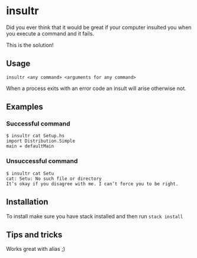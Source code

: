 # insultr

Did you ever think that it would be great if your computer insulted you when you
execute a command and it fails.

This is the solution!

## Usage

`insultr <any command> <arguments for any command>`

When a process exits with an error code an insult will arise otherwise not.

## Examples

### Successful command

``` text
$ insultr cat Setup.hs
import Distribution.Simple
main = defaultMain
```

### Unsuccessful command

``` text
$ insultr cat Setu
cat: Setu: No such file or directory
It’s okay if you disagree with me. I can’t force you to be right.
```

## Installation

To install make sure you have stack installed and then run
`stack install`

## Tips and tricks

Works great with alias ;)
